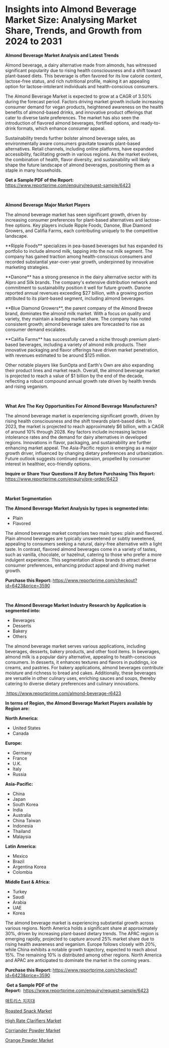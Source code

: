 <p><h1>Insights into Almond Beverage Market Size: Analysing Market Share, Trends, and Growth from 2024 to 2031</h1></p><p><strong>Almond Beverage Market Analysis and Latest Trends</strong></p>
<p><p>Almond beverage, a dairy alternative made from almonds, has witnessed significant popularity due to rising health consciousness and a shift toward plant-based diets. This beverage is often favored for its low calorie content, lactose-free status, and rich nutritional profile, making it an appealing option for lactose-intolerant individuals and health-conscious consumers. </p><p>The Almond Beverage Market is expected to grow at a CAGR of 3.50% during the forecast period. Factors driving market growth include increasing consumer demand for vegan products, heightened awareness on the health benefits of almond-based drinks, and innovative product offerings that cater to diverse taste preferences. The market has also seen the introduction of flavored almond beverages, fortified options, and ready-to-drink formats, which enhance consumer appeal.</p><p>Sustainability trends further bolster almond beverage sales, as environmentally aware consumers gravitate towards plant-based alternatives. Retail channels, including online platforms, have expanded accessibility, facilitating growth in various regions. As the market evolves, the combination of health, flavor diversity, and sustainability will likely shape the future landscape of almond beverages, positioning them as a staple in many households.</p></p>
<p><strong>Get a Sample PDF of the Report:&nbsp;</strong> <a href="https://www.reportprime.com/enquiry/request-sample/6423">https://www.reportprime.com/enquiry/request-sample/6423</a></p>
<p>&nbsp;</p>
<p><strong>Almond Beverage Major Market Players</strong></p>
<p><p>The almond beverage market has seen significant growth, driven by increasing consumer preferences for plant-based alternatives and lactose-free options. Key players include Ripple Foods, Danone, Blue Diamond Growers, and Califia Farms, each contributing uniquely to the competitive landscape.</p><p>**Ripple Foods** specializes in pea-based beverages but has expanded its portfolio to include almond milk, tapping into the nut milk segment. The company has gained traction among health-conscious consumers and recorded substantial year-over-year growth, underpinned by innovative marketing strategies.</p><p>**Danone** has a strong presence in the dairy alternative sector with its Alpro and Silk brands. The company's extensive distribution network and commitment to sustainability position it well for future growth. Danone reported annual revenues exceeding $27 billion, with a growing portion attributed to its plant-based segment, including almond beverages.</p><p>**Blue Diamond Growers**, the parent company of the Almond Breeze brand, dominates the almond milk market. With a focus on quality and variety, they maintain a leading market share. The company has noted consistent growth; almond beverage sales are forecasted to rise as consumer demand escalates.</p><p>**Califia Farms** has successfully carved a niche through premium plant-based beverages, including a variety of almond milk products. Their innovative packaging and flavor offerings have driven market penetration, with revenues estimated to be around $125 million.</p><p>Other notable players like SunOpta and Earth's Own are also expanding their product lines and market reach. Overall, the almond beverage market is projected to reach a value of $1 billion by the end of the decade, reflecting a robust compound annual growth rate driven by health trends and rising veganism.</p></p>
<p>&nbsp;</p>
<p><strong>What Are The Key Opportunities For Almond Beverage Manufacturers?</strong></p>
<p><p>The almond beverage market is experiencing significant growth, driven by rising health consciousness and the shift towards plant-based diets. In 2023, the market is projected to reach approximately $6 billion, with a CAGR of around 10% through 2028. Key factors include increasing lactose intolerance rates and the demand for dairy alternatives in developed regions. Innovations in flavor, packaging, and sustainability are further enhancing market appeal. The Asia-Pacific region is emerging as a major growth driver, influenced by changing dietary preferences and urbanization. Future outlook suggests continued expansion, propelled by consumer interest in healthier, eco-friendly options.</p></p>
<p><strong>Inquire or Share Your Questions If Any Before Purchasing This Report:</strong> <a href="https://www.reportprime.com/enquiry/pre-order/6423">https://www.reportprime.com/enquiry/pre-order/6423</a></p>
<p>&nbsp;</p>
<p><strong>Market Segmentation</strong></p>
<p><strong>The Almond Beverage Market Analysis by types is segmented into:</strong></p>
<p><ul><li>Plain</li><li>Flavored</li></ul></p>
<p><p>The almond beverage market comprises two main types: plain and flavored. Plain almond beverages are typically unsweetened or subtly sweetened, appealing to consumers seeking a natural, dairy-free alternative with a light taste. In contrast, flavored almond beverages come in a variety of tastes, such as vanilla, chocolate, or hazelnut, catering to those who prefer a more indulgent experience. This segmentation allows brands to attract diverse consumer preferences, enhancing product appeal and driving market growth.</p></p>
<p><strong>Purchase this Report:&nbsp;</strong><a href="https://www.reportprime.com/checkout?id=6423&price=3590">https://www.reportprime.com/checkout?id=6423&price=3590</a></p>
<p>&nbsp;</p>
<p><strong>The Almond Beverage Market Industry Research by Application is segmented into:</strong></p>
<p><ul><li>Beverages</li><li>Desserts</li><li>Bakery</li><li>Others</li></ul></p>
<p><p>The almond beverage market serves various applications, including beverages, desserts, bakery products, and other food items. In beverages, almond milk is a popular dairy alternative, appealing to health-conscious consumers. In desserts, it enhances textures and flavors in puddings, ice creams, and pastries. For bakery applications, almond beverages contribute moisture and richness to bread and cakes. Additionally, these beverages are versatile in other culinary uses, enriching sauces and soups, thereby catering to diverse dietary preferences and culinary innovations.</p></p>
<p><a href="https://www.reportprime.com/almond-beverage-r6423">&nbsp;https://www.reportprime.com/almond-beverage-r6423</a></p>
<p><strong>In terms of Region, the Almond Beverage Market Players available by Region are:</strong></p>
<p>
    <p> <strong> North America: </strong>
        <ul>
            <li>United States</li>
            <li>Canada</li>
        </ul>
        </p> 
    <p> <strong> Europe: </strong>
        <ul>
            <li>Germany</li>
            <li>France</li>
            <li>U.K.</li>
            <li>Italy</li>
            <li>Russia</li>
        </ul>
        </p> 
    <p> <strong> Asia-Pacific: </strong>
        <ul>
            <li>China</li>
            <li>Japan</li>
            <li>South Korea</li>
            <li>India</li>
            <li>Australia</li>
            <li>China Taiwan</li>
            <li>Indonesia</li>
            <li>Thailand</li>
            <li>Malaysia</li>
        </ul>
        </p> 
    <p> <strong> Latin America: </strong>
        <ul>
            <li>Mexico</li>
            <li>Brazil</li>
            <li>Argentina Korea</li>
            <li>Colombia</li>
        </ul>
        </p> 
    <p> <strong> Middle East & Africa: </strong>
        <ul>
            <li>Turkey</li>
            <li>Saudi</li>
            <li>Arabia</li>
            <li>UAE</li>
            <li>Korea</li>
        </ul>
    </p>
    </p>
<p><p>The almond beverage market is experiencing substantial growth across various regions. North America holds a significant share at approximately 30%, driven by increasing plant-based dietary trends. The APAC region is emerging rapidly, projected to capture around 25% market share due to rising health awareness and veganism. Europe follows closely with 20%, while China exhibits a notable growth trajectory, expected to reach about 15%. The remaining 10% is distributed among other regions. North America and APAC are anticipated to dominate the market in the coming years.</p></p>
<p><strong>Purchase this Report: </strong><a href="https://www.reportprime.com/checkout?id=6423&price=3590">https://www.reportprime.com/checkout?id=6423&price=3590</a></p>
<p>&nbsp;<strong>Get a Sample PDF of the Report:&nbsp;&nbsp;</strong><a href="https://www.reportprime.com/enquiry/request-sample/6423">https://www.reportprime.com/enquiry/request-sample/6423</a></p>
<p><strong></strong></p>
<p><p><a href="https://medium.com/@gabrielblanda5656/%EC%A7%80%EC%97%AD-%EC%9C%A0%ED%98%95-%EC%8A%AC%EB%9E%AB-%EC%8A%A4%ED%94%84%EB%A7%81-%EB%94%94%EC%8A%A4%ED%81%AC-%EC%8A%A4%ED%94%84%EB%A7%81-%EB%B0%8F-%EC%9A%A9%EB%8F%84-%EB%8D%94%EB%B8%94-%EC%B9%A8%EB%8C%80%EC%9A%A9-%EC%8B%B1%EA%B8%80-%EC%B9%A8%EB%8C%80%EC%9A%A9-%EC%97%90-%EB%94%B0%EB%A5%B8-%EA%B8%80%EB%A1%9C%EB%B2%8C-%EB%A7%A4%ED%8A%B8%EB%A6%AC%EC%8A%A4-%EC%A7%80%EC%A7%80%EB%8C%80-%EC%8B%9C%EC%9E%A5-%EB%8F%99%ED%96%A5-%EB%B0%8F-%EC%84%B1%EC%9E%A5-%EA%B8%B0%ED%9A%8C-%ED%8F%89%EA%B0%80-93007c2f908e">매트리스 지지대</a></p><p><a href="https://www.linkedin.com/pulse/booming-roasted-snack-market-sector-analysis-growth-projections-ot6ge?trackingId=WbEWZbxeTh%2BELQYso6PFsw%3D%3D">Roasted Snack Market</a></p><p><a href="https://issuu.com/reportprime-2/docs/high-rate-clarifiers-market-size-20_3639de471e4142">High Rate Clarifiers Market</a></p><p><a href="https://github.com/NargisHussain432/Market-Research-Report-List-1/blob/main/corriander-powder-market.md">Corriander Powder Market</a></p><p><a href="https://github.com/angelajermaine/Market-Research-Report-List-5/blob/main/orange-powder-market.md">Orange Powder Market</a></p></p>